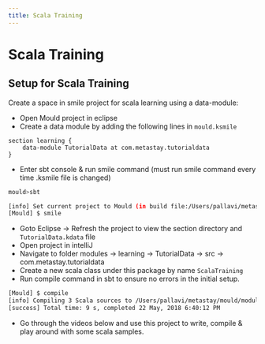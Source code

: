 ```yaml
---
title: Scala Training
---
```


# Scala Training


## Setup for Scala Training

Create a space in smile project for scala learning using a data-module:
* Open Mould project in eclipse
* Create a data module by adding the following lines in `mould.ksmile`

```
section learning {
	data-module TutorialData at com.metastay.tutorialdata
}
```

* Enter sbt console & run smile command (must run smile command every time .ksmile file is changed)
	
```bash
mould>sbt

[info] Set current project to Mould (in build file:/Users/pallavi/metastay/mould/)
[Mould] $ smile
```

* Goto Eclipse -> Refresh the project to view the section directory and `TutorialData.kdata` file
* Open project in intelliJ
* Navigate to folder modules -> learning -> TutorialData -> src -> com.metastay.tutorialdata 
* Create a new scala class under this package by name `ScalaTraining`
* Run compile command in sbt to ensure no errors in the initial setup.

```bash
[Mould] $ compile
[info] Compiling 3 Scala sources to /Users/pallavi/metastay/mould/modules/learning/TutorialData/target/scala-2.11/classes...
[success] Total time: 9 s, completed 22 May, 2018 6:40:12 PM
```

* Go through the videos below and use this project to write, compile & play around with some scala samples.
